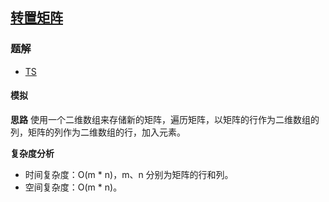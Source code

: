 ## [转置矩阵](https://leetcode-cn.com/problems/transpose-matrix/)

### 题解
+ [TS](../../ts/896/867.ts)

#### 模拟
**思路**
使用一个二维数组来存储新的矩阵，遍历矩阵，以矩阵的行作为二维数组的列，矩阵的列作为二维数组的行，加入元素。

**复杂度分析**
+ 时间复杂度：O(m * n)，m、n 分别为矩阵的行和列。
+ 空间复杂度：O(m * n)。